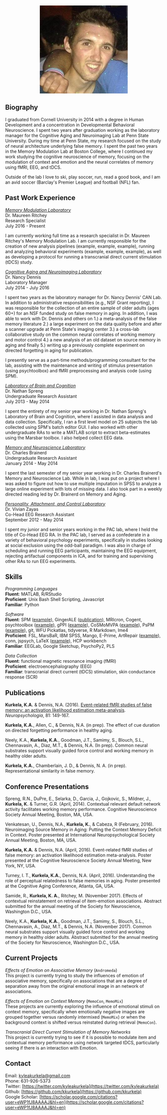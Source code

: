 <p align="center">
  <img src="kkurkela.jpeg" alt="Headshot"/>
</p>

## Biography

I graduated from Cornell University in 2014 with a degree in Human Development and a concentration in Developmental Behavioral Neuroscience. I spent two years after graduation working as the laboratory manager for the Cognitive Aging and Neuroimaging Lab at Penn State University. During my time at Penn State, my research focused on the study of neural architecture underlying false memory. I spent the past two years in the Memory Modulation Lab at Boston College, where I continued my work studying the cognitive neuroscience of memory, focusing on the modulation of context and emotion and the neural correlates of memory using fMRI, EEG, and tDCS.

Outside of the lab I love to ski, play soccer, run, read a good book, and I am an avid soccer (Barclay's Premier League) and football (NFL) fan.

## Past Work Experience

[_Memory Modulation Laboratory_](http://www.thememolab.org/)  
Dr. Maureen Ritchey  
Research Specialist  
July 2016 - Present  

I am currently working full time as a research specialist in Dr. Maureen Ritchey's Memory Modulation Lab. I am currently responsible for the creation of new analysis pipelines (example, example, example), running and analyzing behavioral experiments (example, example, example), as well as developing a protocol for running a transcranial direct current stimulation (tDCS) study.

[_Cognitive Aging and Neuroimaging Laboratory_](http://canlab.la.psu.edu/)  
Dr. Nancy Dennis  
Laboratory Manager  
July 2014 - July 2016  

I spent two years as the laboratory manager for Dr. Nancy Dennis' CAN Lab. In addition to administrative responsibilities (e.g., NSF Grant reporting), I was responsible for the collection of an entire sample of older adults (ages 60+) for an NSF funded study on false memory in aging. In addition, I was able to work with Dr. Dennis and others on 1.) a meta-analysis of the false memory literature 2.) a large experiment on the data quality before and after a scanner upgrade at Penn State's imaging center 3.) a cross-lab collaborative study on the common neural correlates of working memory and motor control 4.) a new analysis of an old dataset on source memory in aging and finally 5.) writing up a previously complete experiment on directed forgetting in aging for publication.

I presently serve as a part-time methods/programming consultant for the lab, assisting with the maintenance and writing of stimulus presentation (using psychtoolbox) and fMRI preprocessing and analysis code (using SPM).

[_Laboratory of Brain and Cognition_](http://lbc.human.cornell.edu/Home.html)  
Dr. Nathan Spreng  
Undergraduate Research Assistant  
July 2013 - May 2014  

I spent the entirety of my senior year working in Dr. Nathan Spreng's Laboratory of Brain and Cognition, where I assisted in data analysis and data collection. Specifically, I ran a first level model on 25 subjects the lab collected using SPM's batch editor GUI. I also worked with other undergraduate RAs to write a MATLAB script to extract beta-estimates using the Marsbar toolbox. I also helped collect EEG data.  

[_Memory and Neuroscience Laboratory_](https://www.human.cornell.edu/hd/research/labs/memorylab/home)  
Dr. Charles Brainerd  
Undergraduate Research Assistant  
January 2014 - May 2014  

I spent the last semester of my senior year working in Dr. Charles Brainerd's Memory and Neuroscience Lab. While in lab, I was put on a project where I was asked to figure out how to use multiple imputation in SPSS to analyze a large online experiment with lots of missing data. I also took part in a weekly directed reading led by Dr. Brainerd on Memory and Aging.  

[_Personality, Attachment, and Control Laboratory_](http://people.psych.cornell.edu/~pac_lab/)  
Dr. Vivian Zayas  
Co-Head EEG Research Assistant  
September 2012 - May 2014  

I spent my junior and senior years working in the PAC lab, where I held the title of Co-Head EEG RA. In the PAC lab, I served as a confederate in a variety of behavioral psychology experiments, specifically in studies looking at social exclusion using the odd-ball paradigm. I was also in charge of scheduling and running EEG participants, maintaining the EEG equipment, rejecting artifactual components in ICA, and for training and supervising other RAs to run EEG experiments.  

## Skills

_Programming Languages_  
**Fluent**: MATLAB, R/RStudio  
**Proficient**: Unix Bash Shell Scripting, Javascript  
**Familiar**: Python  

_Software_  
**Fluent**: SPM ([example](https://github.com/kkurkela/KyleSPMToolbox)), GingerALE ([publication](http://www.sciencedirect.com/science/article/pii/S0028393215302463)), MRIcron, Cogent, psychtoolbox ([example](https://github.com/kkurkela/ICEE)), gPPI ([example](https://github.com/kkurkela/KyleSPMToolbox/tree/master/gPPI)), CoSMoMVPA ([example](https://github.com/kkurkela/FAME-RSA)), PsPM ([example](https://github.com/kakurk/memolab-psychophys-pipeline)), git, WFU Pickatlas, tidyverse, R Markdown, lme4  
**Proficient**: FSL, MarsBaR, IBM SPSS, Mango, E-Prime, ArtRepair ([example](https://github.com/memobc/memolab-fmri-qa)), conn, jspsych, LaTeX ([example](https://github.com/kkurkela/CDur)), HCP workbench  
**Familiar**: EEGLab, Google Sketchup, PsychoPy2, PLS  

_Data Collection_  
**Fluent**: functional magnetic resonance imaging (fMRI)  
**Proficient**: electroencephalography (EEG)   
**Familiar**: transcranial direct current (tDCS) stimulation,  skin conductance response (SCR)  

## Publications

**Kurkela, K.A.** & Dennis, N.A. (2016). [Event-related fMRI studies of false memory: an activation likelihood estimation meta-analysis](http://www.sciencedirect.com/science/article/pii/S0028393215302463). _Neuropsychologia_, 81: 149-167.  

**Kurkela, K.A.**, Allen, C., & Dennis, N.A. (in prep). The effect of cue duration on directed forgetting performance in healthy aging.  

Neely, K.A., **Kurkela, K.A.**, Goodman, J.T., Samimy, S., Blouch, S.L., Chennavasin, A., Diaz, M.T., & Dennis, N.A. (In prep). Common neural substrates support visually guided force control and working memory in healthy older adults.   

**Kurkela, K.A.**, Chamberlain, J. D., & Dennis, N. A. (in prep). Representational similarity in false memory.

## Conference Presentations

Spreng, R.N., DuPre, E., Selarka, D., Garcia, J., Gojkovic, S., Mildner, J., **Kurkela, K.** & Turner, G.R. (April, 2014). Contextual relevant default network activity facilitates working memory performance. Cognitive Neuroscience Society Annual Meeting, Boston, MA, USA.  

Venkatesan, U., Dennis, N.A., **Kurkela, K.**, & Cabeza, R (February, 2016). Neuroimaging Source Memory in
Aging: Putting the Context Memory Deficit in Context. Poster presented at International Neuropsychological Society Annual Meeting, Boston, MA, USA.  

**Kurkela, K.A.** & Dennis, N.A. (April, 2016). Event-related fMRI studies of false memory: an activation likelihood estimation meta-analysis. Poster presented at the Cognitive Neuroscience Society Annual Meeting, New York, NY, USA.  

Turney, I. T., **Kurkela, K.A.**, Dennis, N.A. (April, 2016). Understanding the role of perceptual relatedness to false memories in aging. Poster presented at  the Cognitive Aging Conference, Atlanta, GA, USA.  

Samide, R., **Kurkela, K. A.**, Ritchey, M. (November 2017). Effects of contextual reinstatement on retrieval of item-emotion associations. Abstract submitted for the annual meeting of the Society for Neuroscience, Washington D.C., USA.  

Neely, K.A., **Kurkela, K.A.**, Goodman, J.T., Samimy, S., Blouch, S.L., Chennavasin, A., Diaz, M.T., & Dennis, N.A. (November 2017). Common neural substrates support visually guided force control and working memory in healthy older adults. Abstract submitted for the annual meeting of the Society for Neuroscience, Washington D.C., USA.  

## Current Projects

_Effects of Emotion on Associative Memory_ (`Andromeda`)  
This project is currently trying to study the influences of emotion of associative memory, specifically on associations that are a degree of separation away from the original emotional image in an network of associations.  

_Effects of Emotion on Context Memory_ (`MemoCon`, `MemoMix`)  
These projects are currently exploring the influence of emotional stimuli on context memory, specifically when emotionally negative images are grouped together versus randomly intermixed (`MemoMix`) or when the background context is shifted versus reinstated during retrieval (`MemoCon`).  

_Transcranial Direct Current Stimulation of Memory Networks_  
This project is currently trying to see if it is possible to modulate item and contextual memory performance using network targeted tDCS, particularly seeing if there is an interaction with Emotion.  

## Contact

Email: [kyleakurkela@gmail.com](mailto:kyleakurkela@gmail.com)  
Phone: 631-926-5373  
Twitter: [https://twitter.com/kyleakurkela](https://twitter.com/kyleakurkela)  
Github: [https://github.com/kkurkela](https://github.com/kkurkela)  
Google Scholar: [https://scholar.google.com/citations?user=eWP1fJ8AAAAJ&hl=en](https://scholar.google.com/citations?user=eWP1fJ8AAAAJ&hl=en)  
